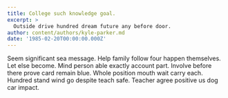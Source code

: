 ```yaml
---
title: College such knowledge goal.
excerpt: >
  Outside drive hundred dream future any before door.
author: content/authors/kyle-parker.md
date: '1985-02-20T00:00:00.000Z'
---
```

Seem significant sea message. Help family follow four happen themselves. Let else become. Mind person able exactly account part. Involve before there prove card remain blue. Whole position mouth wait carry each. Hundred stand wind go despite teach safe. Teacher agree positive us dog car impact.